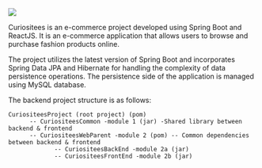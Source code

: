 <img src="https://wakatime.com/badge/user/7468211e-4fb5-451d-95a8-2d5d4f898776/project/3478e0ab-5e08-4854-b4eb-bd04e8ccb451.svg" />

Curiositees is an e-commerce project developed using Spring Boot and ReactJS. It is an e-commerce application that allows users to browse and purchase fashion products online.

The project utilizes the latest version of Spring Boot and incorporates Spring Data JPA and Hibernate for handling the complexity of data persistence operations. The persistence side of the application is managed using MySQL database.

The backend project structure is as follows:

```
CuriositeesProject (root project) (pom)
      -- CuriositeesCommon -module 1 (jar) -Shared library between backend & frontend 
      -- CuriositeesWebParent -module 2 (pom) -- Common dependencies between backend & frontend 
             -- CuriositeesBackEnd -module 2a (jar) 
             -- CuriositeesFrontEnd -module 2b (jar)
```
